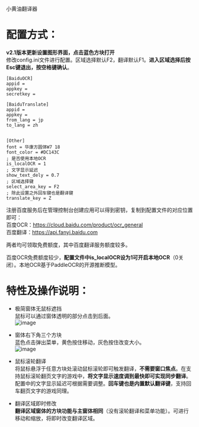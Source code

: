 小黄油翻译器

# 配置方式：
**v2.1版本更新设置图形界面，点击蓝色方块打开**  
修改config.ini文件进行配置。区域选择默认F2，翻译默认F1。**进入区域选择后按Esc键退出，按空格键确认**。
```
[BaiduOCR]
appid = 
appkey = 
secretkey = 

[BaiduTranslate]
appid = 
appkey = 
from_lang = jp
to_lang = zh


[Other]
font = 华康方圆体W7 18
font_color = #DC143C
; 是否使用本地OCR
is_localOCR = 1
; 文字显示延迟
show_text_dely = 0.7
; 区域选择键
select_area_key = F2
; 除此设置之外回车键也是翻译键
translate_key = Z
```
注册百度服务后在管理控制台创建应用可以得到密钥，复制到配置文件的对应位置即可：  
百度OCR：https://cloud.baidu.com/product/ocr_general  
百度翻译：https://api.fanyi.baidu.com  

两者均可领取免费额度，其中百度翻译服务额度较多。  

百度OCR免费额度较少，**配置文件中is_localOCR设为1可开启本地OCR**（0关闭）。本地OCR基于PaddleOCR的开源推断模型。  

# 特性及操作说明：  
- 极简窗体无鼠标遮挡  
鼠标可以通过窗体透明的部分点击到后面。  
![image](https://s3.bmp.ovh/imgs/2022/02/35b0bd3b776e5677.png)  
  
- 窗体右下角三个方块  
蓝色点击弹出菜单，黄色按住移动，灰色按住改变大小。  
![image](https://s3.bmp.ovh/imgs/2022/02/4b437f9a429ffd8d.png)  
  
- 鼠标滚轮翻译  
将鼠标悬浮于任意方块处滚动鼠标滚轮即可触发翻译，**不需要窗口焦点**。在支持鼠标滚轮翻页文字的游戏中，**将文字显示速度调到最快即可实现同步翻译**。配置中的文字显示延迟可根据需要调整。**回车键也是内置默认翻译键**，支持回车翻页文字的游戏同理。  
  
- 翻译区域即时修改  
**翻译区域窗体的方块功能与主窗体相同**（没有滚轮翻译和菜单功能）。可进行移动和缩放，将即时改变翻译区域。